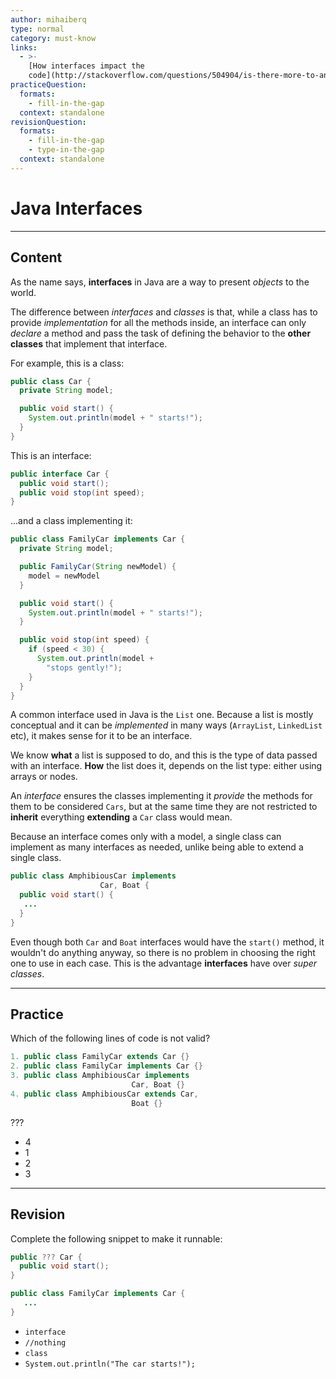 ```yaml
---
author: mihaiberq
type: normal
category: must-know
links:
  - >-
    [How interfaces impact the
    code](http://stackoverflow.com/questions/504904/is-there-more-to-an-interface-than-having-the-correct-methods){website}
practiceQuestion:
  formats:
    - fill-in-the-gap
  context: standalone
revisionQuestion:
  formats:
    - fill-in-the-gap
    - type-in-the-gap
  context: standalone
---
```


# Java Interfaces


---

## Content

As the name says, **interfaces** in Java are a way to present *objects* to the world.  

The difference between *interfaces* and *classes* is that, while a class has to provide *implementation* for all the methods inside, an interface can only *declare* a method and pass the task of defining the behavior to the **other classes** that implement that interface.

For example, this is a class:

```java
public class Car {
  private String model;

  public void start() {
    System.out.println(model + " starts!");
  }
}
```

This is an interface:

```java
public interface Car {
  public void start();
  public void stop(int speed);
}
```

...and a class implementing it:

```java
public class FamilyCar implements Car {
  private String model;

  public FamilyCar(String newModel) {
    model = newModel
  }

  public void start() {
    System.out.println(model + " starts!");
  }

  public void stop(int speed) {
    if (speed < 30) {
      System.out.println(model +  
        "stops gently!");
    }
  }  
}
```

A common interface used in Java is the `List` one. Because a list is mostly conceptual and it can be *implemented* in many ways (`ArrayList`, `LinkedList` etc), it makes sense for it to be an interface.

We know **what** a list is supposed to do, and this is the type of data passed with an interface. **How** the list does it, depends on the list type: either using arrays or nodes.

An *interface* ensures the classes implementing it *provide* the methods for them to be considered `Cars`, but at the same time they are not restricted to **inherit** everything **extending** a `Car` class would mean.

Because an interface comes only with a model, a single class can implement as many interfaces as needed, unlike being able to extend a single class.

```java
public class AmphibiousCar implements
                    Car, Boat {
  public void start() {
   ...
  }
}
```

Even though both `Car` and `Boat` interfaces would have the `start()` method, it wouldn't do anything anyway, so there is no problem in choosing the right one to use in each case. This is the advantage **interfaces** have over *super classes*.


---

## Practice

Which of the following lines of code is not valid?

```java
1. public class FamilyCar extends Car {}
2. public class FamilyCar implements Car {}
3. public class AmphibiousCar implements
                           Car, Boat {}
4. public class AmphibiousCar extends Car,
                           Boat {}
```

???

- 4
- 1
- 2
- 3


---

## Revision

Complete the following snippet to make it runnable:

```java
public ??? Car {
  public void start();
}

public class FamilyCar implements Car {
   ...
}
```

- `interface`
- `//nothing`
- `class`
- `System.out.println("The car starts!");`
